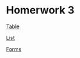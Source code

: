 # Homerwork 3

[Table](/homeworks/tables.html)
<br>

[List](/homeworks/list.html)
<br>

[Forms](/homeworks/form.html)